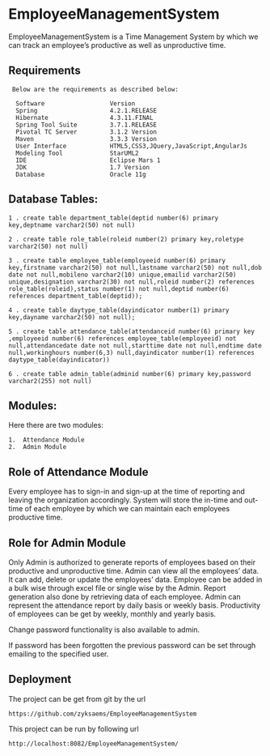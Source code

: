 # EmployeeManagementSystem
  EmployeeManagementSystem is a Time Management System by which we can track an employee’s productive
  as well as unproductive time.
  
##  Requirements
     Below are the requirements as described below:
      
      Software	                Version
      Spring	                4.2.1.RELEASE
      Hibernate	                4.3.11.FINAL
      Spring Tool Suite	        3.7.1.RELEASE
      Pivotal TC Server	        3.1.2 Version
      Maven	                    3.3.3 Version
      User Interface	        HTML5,CSS3,JQuery,JavaScript,AngularJs
      Modeling Tool	            StarUML2
      IDE	                    Eclipse Mars 1
      JDK	                    1.7 Version
      Database 	                Oracle 11g

## Database Tables:

    1 . create table department_table(deptid number(6) primary key,deptname varchar2(50) not null)

    2 . create table role_table(roleid number(2) primary key,roletype varchar2(50) not null)

    3 . create table employee_table(employeeid number(6) primary key,firstname varchar2(50) not null,lastname varchar2(50) not null,dob date not null,mobileno varchar2(10) unique,emailid varchar2(50) unique,designation varchar2(30) not null,roleid number(2) references role_table(roleid),status number(1) not null,deptid number(6) references department_table(deptid));

    4 . create table daytype_table(dayindicator number(1) primary key,dayname varchar2(50) not null);

    5 . create table attendance_table(attendanceid number(6) primary key ,employeeid number(6) references employee_table(employeeid) not null,attendancedate date not null,starttime date not null,endtime date null,workinghours number(6,3) null,dayindicator number(1) references daytype_table(dayindicator))

    6 . create table admin_table(adminid number(6) primary key,password varchar2(255) not null)
    
## Modules:

  Here there are two modules:
  
    1.	Attendance Module
    2.	Admin Module
    
## Role of Attendance Module  
  Every employee has to sign-in and sign-up at the time of reporting and leaving the organization accordingly.
  System will store the in-time and out-time of each employee by which we can maintain each employees productive time.
  
## Role for Admin Module

  Only Admin is authorized to generate reports of employees based on their productive and unproductive time.
  Admin can view all the employees’ data. It can add, delete or update the employees’ data. Employee can be added in a bulk wise through excel file or single wise by the Admin. Report generation also done by retrieving 
  data of each employee. Admin can represent the attendance report by daily basis or weekly basis.
  Productivity of employees can be get  by weekly, monthly and yearly basis.

  Change password functionality is also available to admin.

  If password has been forgotten the previous password can be set through emailing to the specified user.
  
## Deployment

  The project can be get from git by the url
  
    https://github.com/zyksaems/EmployeeManagementSystem

  This project can be run by following url
  
    http://localhost:8082/EmployeeManagementSystem/





